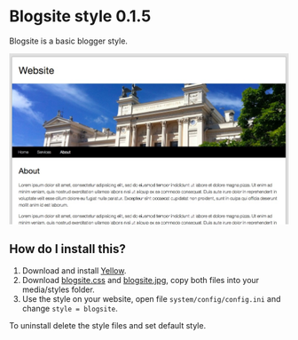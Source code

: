 Blogsite style 0.1.5
====================
Blogsite is a basic blogger style. 

![Screenshot](blogsite-screenshot.jpg?raw=true)

How do I install this?
----------------------
1. Download and install [Yellow](https://github.com/markseu/yellowcms/).  
2. Download [blogsite.css](blogsite.css?raw=true) and [blogsite.jpg](blogsite.jpg?raw=true), copy both files into your media/styles folder.  
3. Use the style on your website, open file `system/config/config.ini` and change `style = blogsite`.  

To uninstall delete the style files and set default style.
